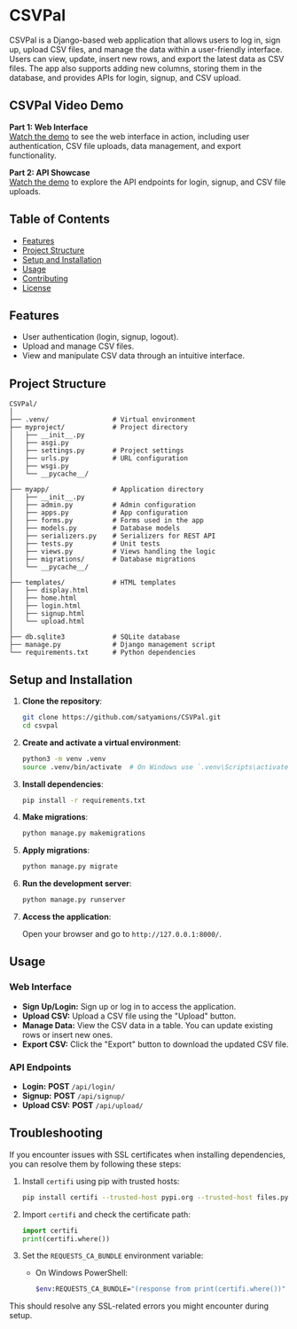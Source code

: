 # CSVPal

CSVPal is a Django-based web application that allows users to log in, sign up, upload CSV files, and manage the data within a user-friendly interface. Users can view, update, insert new rows, and export the latest data as CSV files. The app also supports adding new columns, storing them in the database, and provides APIs for login, signup, and CSV upload.

## CSVPal Video Demo

**Part 1: Web Interface**  
[Watch the demo](https://drive.google.com/file/d/1s0o2fOTYATNC2PTT9710CJ1D4kiboFgq/view?usp=sharing) to see the web interface in action, including user authentication, CSV file uploads, data management, and export functionality.

**Part 2: API Showcase**  
[Watch the demo](https://drive.google.com/file/d/1jkP0utEgdiv7L8e9rvkYMLZwYPsez2yo/view?usp=sharing) to explore the API endpoints for login, signup, and CSV file uploads.

## Table of Contents

- [Features](#features)
- [Project Structure](#project-structure)
- [Setup and Installation](#setup-and-installation)
- [Usage](#usage)
- [Contributing](#contributing)
- [License](#license)

## Features

- User authentication (login, signup, logout).
- Upload and manage CSV files.
- View and manipulate CSV data through an intuitive interface.

## Project Structure

```
CSVPal/
│
├── .venv/                # Virtual environment
├── myproject/            # Project directory
│   ├── __init__.py
│   ├── asgi.py
│   ├── settings.py       # Project settings
│   ├── urls.py           # URL configuration
│   ├── wsgi.py
│   └── __pycache__/
│
├── myapp/                # Application directory
│   ├── __init__.py
│   ├── admin.py          # Admin configuration
│   ├── apps.py           # App configuration
│   ├── forms.py          # Forms used in the app
│   ├── models.py         # Database models
│   ├── serializers.py    # Serializers for REST API 
│   ├── tests.py          # Unit tests
│   ├── views.py          # Views handling the logic
│   ├── migrations/       # Database migrations
│   └── __pycache__/
│
├── templates/            # HTML templates
│   ├── display.html
│   ├── home.html
│   ├── login.html
│   ├── signup.html
│   └── upload.html
│
├── db.sqlite3            # SQLite database
├── manage.py             # Django management script
└── requirements.txt      # Python dependencies
```

## Setup and Installation

1. **Clone the repository**:

    ```bash
    git clone https://github.com/satyamions/CSVPal.git
    cd csvpal
    ```

2. **Create and activate a virtual environment**:

    ```bash
    python3 -m venv .venv
    source .venv/bin/activate  # On Windows use `.venv\Scripts\activate`
    ```

3. **Install dependencies**:

    ```bash
    pip install -r requirements.txt
    ```

4. **Make migrations**:

    ```bash
    python manage.py makemigrations
    ```

5. **Apply migrations**:

    ```bash
    python manage.py migrate
    ```

6. **Run the development server**:

    ```bash
    python manage.py runserver
    ```

7. **Access the application**:

    Open your browser and go to `http://127.0.0.1:8000/`.

## Usage

### Web Interface
- **Sign Up/Login:** Sign up or log in to access the application.
- **Upload CSV:** Upload a CSV file using the "Upload" button.
- **Manage Data:** View the CSV data in a table. You can update existing rows or insert new ones.
- **Export CSV:** Click the "Export" button to download the updated CSV file.

### API Endpoints
- **Login:** **POST** `/api/login/`
- **Signup:** **POST** `/api/signup/`
- **Upload CSV:** **POST** `/api/upload/`

## Troubleshooting

If you encounter issues with SSL certificates when installing dependencies, you can resolve them by following these steps:

1. Install `certifi` using pip with trusted hosts:

    ```bash
    pip install certifi --trusted-host pypi.org --trusted-host files.pythonhosted.org
    ```

2. Import `certifi` and check the certificate path:

    ```python
    import certifi
    print(certifi.where())
    ```

3. Set the `REQUESTS_CA_BUNDLE` environment variable:

    - On Windows PowerShell:

      ```bash
      $env:REQUESTS_CA_BUNDLE="(response from print(certifi.where())"
      ```

This should resolve any SSL-related errors you might encounter during setup.
